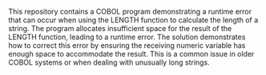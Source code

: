 This repository contains a COBOL program demonstrating a runtime error that can occur when using the LENGTH function to calculate the length of a string. The program allocates insufficient space for the result of the LENGTH function, leading to a runtime error.  The solution demonstrates how to correct this error by ensuring the receiving numeric variable has enough space to accommodate the result.  This is a common issue in older COBOL systems or when dealing with unusually long strings.